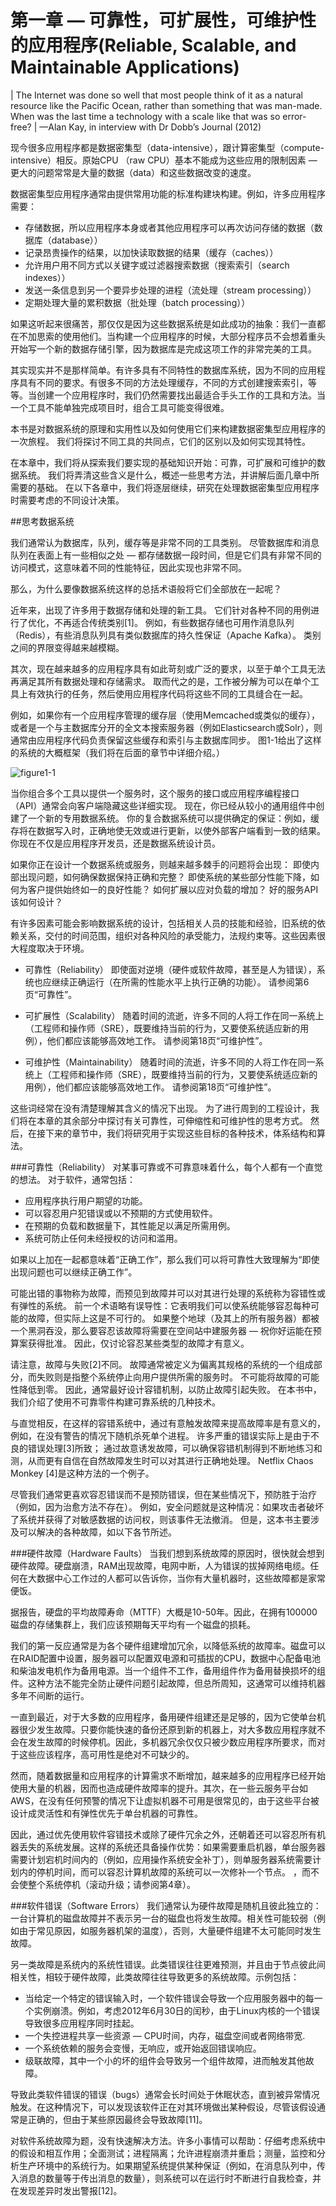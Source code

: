 # 第一章 — 可靠性，可扩展性，可维护性的应用程序(Reliable, Scalable, and Maintainable Applications)

| The Internet was done so well that most people think of it as a natural resource like the Pacific Ocean, rather than something that was man-made. When was the last time a technology with a scale like that was so error-free?
| —Alan Kay, in interview with Dr Dobb’s Journal (2012)


现今很多应用程序都是数据密集型（data-intensive），跟计算密集型（compute-intensive）相反。原始CPU （raw CPU）基本不能成为这些应用的限制因素 — 更大的问题常常是大量的数据（data）和这些数据改变的速度。

数据密集型应用程序通常由提供常用功能的标准构建块构建。例如，许多应用程序需要：

- 存储数据，所以应用程序本身或者其他应用程序可以再次访问存储的数据（数据库（database））
- 记录昂贵操作的结果，以加快读取数据的结果（缓存（caches））
- 允许用户用不同方式以关键字或过滤器搜索数据（搜索索引（search indexes））
- 发送一条信息到另一个要异步处理的进程（流处理（stream processing））
- 定期处理大量的累积数据（批处理（batch processing））

如果这听起来很痛苦，那仅仅是因为这些数据系统是如此成功的抽象：我们一直都在不加思索的使用他们。当构建一个应用程序的时候，大部分程序员不会想着重头开始写一个新的数据存储引擎，因为数据库是完成这项工作的非常完美的工具。

其实现实并不是那样简单。有许多具有不同特性的数据库系统，因为不同的应用程序具有不同的要求。有很多不同的方法处理缓存，不同的方式创建搜索索引，等等。当创建一个应用程序时，我们仍然需要找出最适合手头工作的工具和方法。当一个工具不能单独完成项目时，组合工具可能变得很难。

本书是对数据系统的原理和实用性以及如何使用它们来构建数据密集型应用程序的一次旅程。 我们将探讨不同工具的共同点，它们的区别以及如何实现其特性。

在本章中，我们将从探索我们要实现的基础知识开始：可靠，可扩展和可维护的数据系统。 我们将弄清这些含义是什么，概述一些思考方法，并讲解后面几章中所需要的基础。 在以下各章中，我们将逐层继续，研究在处理数据密集型应用程序时需要考虑的不同设计决策。

##思考数据系统

我们通常认为数据库，队列，缓存等是非常不同的工具类别。 尽管数据库和消息队列在表面上有一些相似之处 — 都存储数据一段时间，但是它们具有非常不同的访问模式，这意味着不同的性能特征，因此实现也非常不同。

那么，为什么要像数据系统这样的总括术语般将它们全部放在一起呢？

近年来，出现了许多用于数据存储和处理的新工具。 它们针对各种不同的用例进行了优化，不再适合传统类别[1]。 例如，有些数据存储也可用作消息队列（Redis），有些消息队列具有类似数据库的持久性保证（Apache Kafka）。 类别之间的界限变得越来越模糊。

其次，现在越来越多的应用程序具有如此苛刻或广泛的要求，以至于单个工具无法再满足其所有数据处理和存储需求。 取而代之的是，工作被分解为可以在单个工具上有效执行的任务，然后使用应用程序代码将这些不同的工具缝合在一起。

例如，如果你有一个应用程序管理的缓存层（使用Memcached或类似的缓存），或者是一个与主数据库分开的全文本搜索服务器（例如Elasticsearch或Solr），则通常由应用程序代码负责保留这些缓存和索引与主数据库同步。 图1-1给出了这样的系统的大概框架（我们将在后面的章节中详细介绍。）

![figure1-1](../../../assets/books/design-data-intensive-application/figure1-1.png)

当你组合多个工具以提供一个服务时，这个服务的接口或应用程序编程接口（API）通常会向客户端隐藏这些详细实现。 现在，你已经从较小的通用组件中创建了一个新的专用数据系统。 你的复合数据系统可以提供确定的保证：例如，缓存将在数据写入时，正确地使无效或进行更新，以使外部客户端看到一致的结果。 你现在不仅是应用程序开发员，还是数据系统设计员。

如果你正在设计一个数据系统或服务，则越来越多棘手的问题将会出现： 即使内部出现问题，如何确保数据保持正确和完整？ 即使系统的某些部分性能下降，如何为客户提供始终如一的良好性能？ 如何扩展以应对负载的增加？ 好的服务API该如何设计？

有许多因素可能会影响数据系统的设计，包括相关人员的技能和经验，旧系统的依赖关系，交付的时间范围，组织对各种风险的承受能力，法规约束等。这些因素很大程度取决于环境。

- 可靠性（Reliability）
                                即使面对逆境（硬件或软件故障，甚至是人为错误），系统也应继续正确运行（在所需的性能水平上执行正确的功能）。 请参阅第6页“可靠性”。

- 可扩展性（Scalability）
    随着时间的流逝，许多不同的人将工作在同一系统上（工程师和操作师（SRE），既要维持当前的行为，又要使系统适应新的用例），他们都应该能够高效地工作。 请参阅第18页“可维护性”。

- 可维护性（Maintainability）
    随着时间的流逝，许多不同的人将工作在同一系统上（工程师和操作师（SRE），既要维持当前的行为，又要使系统适应新的用例），他们都应该能够高效地工作。 请参阅第18页“可维护性”。

这些词经常在没有清楚理解其含义的情况下出现。 为了进行周到的工程设计，我们将在本章的其余部分中探讨有关可靠性，可伸缩性和可维护性的思考方式。 然后，在接下来的章节中，我们将研究用于实现这些目标的各种技术，体系结构和算法。


###可靠性（Reliability）
对某事可靠或不可靠意味着什么，每个人都有一个直觉的想法。 对于软件，通常包括：
- 应用程序执行用户期望的功能。
- 可以容忍用户犯错误或以不预期的方式使用软件。
- 在预期的负载和数据量下，其性能足以满足所需用例。
- 系统可防止任何未经授权的访问和滥用。

如果以上加在一起都意味着“正确工作”，那么我们可以将可靠性大致理解为“即使出现问题也可以继续正确工作”。

可能出错的事物称为故障，而预见到故障并可以对其进行处理的系统称为容错性或有弹性的系统。 前一个术语略有误导性：它表明我们可以使系统能够容忍每种可能的故障，但实际上这是不可行的。 如果整个地球（及其上的所有服务器）都被一个黑洞吞没，那么要容忍该故障将需要在空间站中建服务器 — 祝你好运能在预算案获得批准。 因此，仅讨论容忍某些类型的故障才有意义。

请注意，故障与失败[2]不同。 故障通常被定义为偏离其规格的系统的一个组成部分，而失败则是指整个系统停止向用户提供所需的服务时。 不可能将故障的可能性降低到零。 因此，通常最好设计容错机制，以防止故障引起失败。 在本书中，我们介绍了使用不可靠零件构建可靠系统的几种技术。

与直觉相反，在这样的容错系统中，通过有意触发故障来提高故障率是有意义的，例如，在没有警告的情况下随机杀死单个进程。 许多严重的错误实际上是由于不良的错误处理[3]所致； 通过故意诱发故障，可以确保容错机制得到不断地练习和测，从而更有自信在自然故障发生时可以对其进行正确地处理。 Netflix Chaos Monkey [4]是这种方法的一个例子。

尽管我们通常更喜欢容忍错误而不是预防错误，但在某些情况下，预防胜于治疗（例如，因为治愈方法不存在）。 例如，安全问题就是这种情况：如果攻击者破坏了系统并获得了对敏感数据的访问权，则该事件无法撤消。 但是，这本书主要涉及可以解决的各种故障，如以下各节所述。


###硬件故障（Hardware Faults）
当我们想到系统故障的原因时，很快就会想到硬件故障。硬盘崩溃，RAM出现故障，电网中断，人为错误的拔掉网络电缆。任何在大数据中心工作过的人都可以告诉你，当你有大量机器时，这些故障都是家常便饭。

据报告，硬盘的平均故障寿命（MTTF）大概是10-50年。因此，在拥有100000磁盘的存储集群上，我们应该预期每天平均有一个磁盘的损耗。

我们的第一反应通常是为各个硬件组建增加冗余，以降低系统的故障率。磁盘可以在RAID配置中设置，服务器可以配置双电源和可插拔的CPU，数据中心配备电池和柴油发电机作为备用电源。当一个组件不工作，备用组件作为备用替换损坏的组件。这种方法不能完全防止硬件问题引起故障，但总所周知，这通常可以维持机器多年不间断的运行。

一直到最近，对于大多数的应用程序，备用硬件组建还是足够的，因为它使单台机器很少发生故障。只要你能快速的备份还原到新的机器上，对大多数应用程序就不会在发生故障的时候停机。因此，多机器冗余仅仅只被少数应用程序所要求，而对于这些应该程序，高可用性是绝对不可缺少的。

然而，随着数据量和应用程序的计算需求不断增加，越来越多的应用程序已经开始使用大量的机器，因而也造成硬件故障率的提升。其次，在一些云服务平台如AWS，在没有任何预警的情况下让虚拟机器不可用是很常见的，由于这些平台被设计成灵活性和有弹性优先于单台机器的可靠性。

因此，通过优先使用软件容错技术或除了硬件冗余之外，还朝着还可以容忍所有机器丢失的系统发展。这样的系统还具备操作优势：如果需要重启机器，单台服务器需要计划宕机时间内的（例如，应用操作系统安全补丁），则单服务器系统需要计划内的停机时间，而可以容忍计算机故障的系统可以一次修补一个节点。 ，而不会使整个系统停机（滚动升级；请参阅第4章）。


###软件错误（Software Errors）
我们通常认为硬件故障是随机且彼此独立的：一台计算机的磁盘故障并不表示另一台的磁盘也将发生故障。相关性可能较弱（例如由于常见原因，如服务器机架的温度），否则，大量硬件组建不太可能同时发生故障。

另一类故障是系统内的系统性错误。此类错误往往更难预测，并且由于节点彼此间相关性，相较于硬件故障，此类故障往往导致更多的系统故障。示例包括：

- 当给定一个特定的错误输入时，一个软件错误会导致一个应用服务器中的每一个实例崩溃。例如，考虑2012年6月30日的闰秒，由于Linux内核的一个错误导致很多应用程序同时挂起。
- 一个失控进程共享一些资源 — CPU时间，内存，磁盘空间或者网络带宽.
- 一个系统依赖的服务会变慢，无响应，或开始返回错误响应。
- 级联故障，其中一个小的坏的组件会导致另一个组件故障，进而触发其他故障。

导致此类软件错误的错误（bugs）通常会长时间处于休眠状态，直到被异常情况触发。在这种情况下，可以发现该软件正在对其环境做出某种假设，尽管该假设通常是正确的，但由于某些原因最终会导致故障[11]。 

对软件系统故障为题，没有快速解决方法。许多小事情可以帮助：仔细考虑系统中的假设和相互作用；全面测试；进程隔离；允许进程崩溃并重启；测量，监控和分析生产环境中的系统行为。如果期望系统提供某种保证（例如，在消息队列中，传入消息的数量等于传出消息的数量），则系统可以在运行时不断进行自我检查，并在发现差异时发出警报[12]。


